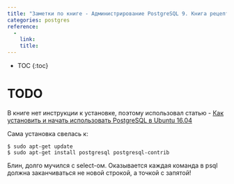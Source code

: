 ```yaml
---
title: "Заметки по книге - Администрирование PostgreSQL 9. Книга рецептов"
categories: postgres
reference:
  -
    link:
    title:
---
```


* TOC 
{:toc}

# TODO

В книге нет инструкции к установке, поэтому использовал статью - [Как установить и начать использовать PostgreSQL в Ubuntu 16.04](https://www.digitalocean.com/community/tutorials/postgresql-ubuntu-16-04-ru)

Сама установка свелась к:
<pre><code class="shell">$ sudo apt-get update
$ sudo apt-get install postgresql postgresql-contrib
</code></pre>

<div class="warn">
    <p>Блин, долго мучился с select-ом. Оказывается каждая команда в psql должна заканчиваться не новой строкой, а точкой с запятой!</p>
</div>